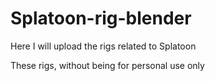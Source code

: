 # Splatoon-rig-blender
Here I will upload the rigs related to Splatoon

These rigs, without being for personal use only
